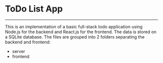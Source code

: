 # ToDo List App

---

This is an implementation of a basic full-stack todo application using Node.js for the backend and React.js for the frontend. The data is stored on a SQLite database.
The files are grouped into 2 folders separating the backend and frontend:

- server
- frontend
